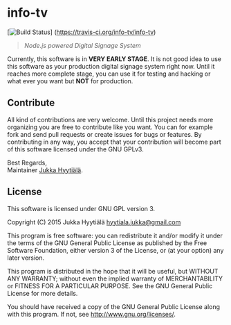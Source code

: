 # info-tv

[![Build Status](https://travis-ci.org/info-tv/info-tv.svg)]
(https://travis-ci.org/info-tv/info-tv)

> _Node.js powered Digital Signage System_

Currently, this software is in **VERY EARLY STAGE**. It is not good idea to use
this software as your production digital signage system right now. Until it
reaches more complete stage, you can use it for testing and hacking or what ever
you want but **NOT** for production.

## Contribute

All kind of contributions are very welcome. Until this project needs more
organizing you are free to contribute like you want. You can for example fork
and send pull requests or create issues for bugs or features. By contributing in
any way, you accept that your contribution will become part of this software
licensed under the GNU GPLv3.

Best Regards,  
Maintainer [Jukka Hyytiälä](https://github.com/jukkah).

## License

This software is licensed under GNU GPL version 3.

Copyright (C) 2015 Jukka Hyytiälä <hyytiala.jukka@gmail.com>

This program is free software: you can redistribute it and/or modify it under
the terms of the GNU General Public License as published by the Free Software
Foundation, either version 3 of the License, or (at your option) any later
version.

This program is distributed in the hope that it will be useful, but WITHOUT ANY
WARRANTY; without even the implied warranty of MERCHANTABILITY or FITNESS FOR
A PARTICULAR PURPOSE. See the GNU General Public License for more details.

You should have received a copy of the GNU General Public License along with
this program. If not, see <http://www.gnu.org/licenses/>.
